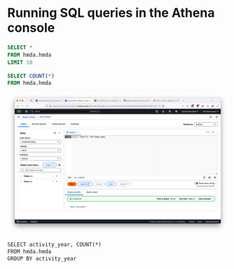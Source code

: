 # Running SQL queries in the Athena console

```sql
SELECT *
FROM hmda.hmda
LIMIT 10
```

```sql
SELECT COUNT(*)
FROM hmda.hmda
```

![Count All](_static/count-all.png)

```
SELECT activity_year, COUNT(*)
FROM hmda.hmda
GROUP BY activity_year
```